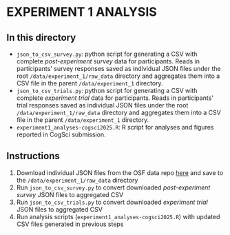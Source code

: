# EXPERIMENT 1 ANALYSIS


## In this directory
- `json_to_csv_survey.py`: python script for generating a CSV with complete *post-experiment survey* data for participants. Reads in participants' survey responses saved as individual JSON files under the root `/data/experiment_1/raw_data` directory and aggregates them into a CSV file in the parent `/data/experiment_1` directory.
- `json_to_csv_trials.py`: python script for generating a CSV with complete *experiment trial* data for participants. Reads in participants' trial responses saved as individual JSON files under the root `/data/experiment_1/raw_data` directory and aggregates them into a CSV file in the parent `/data/experiment_1` directory.
- `experiment1_analyses-cogsci2025.R`: R script for analyses and figures reported in CogSci submission.


## Instructions
1. Download individual JSON files from the OSF data repo [here](https://osf.io/p84m6/) and save to the `/data/experiment_1/raw_data` directory
2. Run `json_to_csv_survey.py` to convert downloaded *post-experiment survey* JSON files to aggregated CSV
3. Run `json_to_csv_trials.py` to convert downloaded *experiment trial* JSON files to aggregated CSV
4. Run analysis scripts (`experiment1_analyses-cogsci2025.R`) with updated CSV files generated in previous steps
